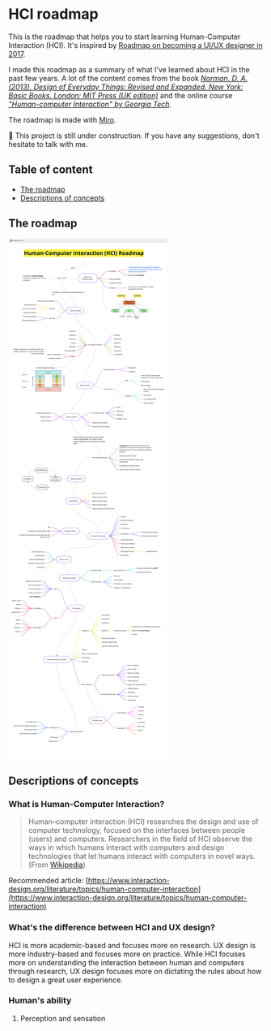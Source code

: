 # HCI roadmap

This is the roadmap that helps you to start learning Human-Computer Interaction (HCI). It's inspired by [Roadmap on becoming a UI/UX designer in 2017](https://github.com/togiberlin/ui-ux-designer-roadmap).

I made this roadmap as a summary of what I've learned about HCI in the past few years. A lot of the content comes from the book *[Norman, D. A. (2013). Design of Everyday Things: Revised and Expanded. New York: Basic Books. London: MIT Press (UK edition)](https://jnd.org/the-design-of-everyday-things-revised-and-expanded-edition/)* and the online course *["Human-computer Interaction" by Georgia Tech](http://omscs6750.gatech.edu/).*

The roadmap is made with [Miro](http://www.miro.com).

🚧 This project is still under construction. If you have any suggestions, don't hesitate to talk with me.
## Table of content
- [The roadmap](#The-roadmap)
- [Descriptions of concepts](#Descriptions-of-concepts)

## The roadmap
![hci-roadmap](https://github.com/imyuanwen/HCI-roadmap/blob/master/hciroadmap.jpg?raw=true)

## Descriptions of concepts
### What is Human-Computer Interaction?

> Human–computer interaction (HCI) researches the design and use of computer technology, focused on the interfaces between people (users) and computers. Researchers in the field of HCI observe the ways in which humans interact with computers and design technologies that let humans interact with computers in novel ways. (From [Wikipedia](https://en.wikipedia.org/wiki/Human%E2%80%93computer_interaction))

Recommended article: [https://www.interaction-design.org/literature/topics/human-computer-interaction](https://www.interaction-design.org/literature/topics/human-computer-interaction)

### What's the difference between HCI and UX design?

HCI is more academic-based and focuses more on research. UX design is more industry-based and focuses more on practice. While HCI focuses more on understanding the interaction between human and computers through research, UX design focuses more on dictating the rules about how to design a great user experience.

### Human's ability

1. Perception and sensation
